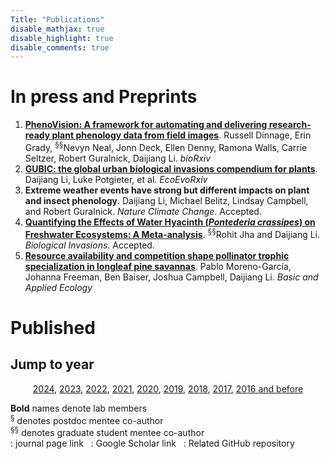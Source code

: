 ```yaml
---
Title: "Publications"
disable_mathjax: true
disable_highlight: true
disable_comments: true
---
```

<center>
<a target="_blank" href="https://scholar.google.com/citations?user=0I2wXJQAAAAJ&hl=en"><i class="ai ai-google-scholar ai-2x"></i></a> 
<a target="_blank" href="https://www.researchgate.net/profile/Daijiang_Li"><i class="ai ai-researchgate ai-2x"></i></a> 
<a target="_blank" href="https://publons.com/a/719613/"><i class="ai ai-publons ai-2x"></i></a>
</center>


# In press and Preprints

<ol>

<li> <a href="https://www.biorxiv.org/content/10.1101/2024.10.10.617505v1.abstract" target="_blank" title=""><b>PhenoVision: A framework for automating and delivering research-ready plant phenology data from field images</b></a>. Russell Dinnage, Erin Grady, <sup>§§</sup>Nevyn Neal, Jonn Deck, Ellen Denny, Ramona Walls, Carrie Seltzer, Robert Guralnick, Daijiang Li. <i>bioRxiv</i></li>

<li> <a href="https://doi.org/10.32942/X20P8J" target="_blank" title=""><b>GUBIC: the global urban biological invasions compendium for plants</b></a>. Daijiang Li, Luke Potgieter, et al. <i>EcoEvoRxiv</i></li>

<li> <b>Extreme weather events have strong but different impacts on plant and insect phenology</b>. Daijiang Li, Michael Belitz, Lindsay Campbell, and Robert Guralnick. <i>Nature Climate Change</i>. Accepted.<a href="" target="_blank" title="Text through DOI"><i class="ai ai-doi"></i></a> </li> 

<li> <a href="https://link.springer.com/article/10.1007/s10530-024-03499-9" target="_blank" title=""><b>Quantifying the Effects of Water Hyacinth (<i>Pontederia crassipes</i>) on Freshwater Ecosystems: A Meta-analysis</b></a>. <sup>§§</sup>Rohit Jha and Daijiang Li. <i>Biological Invasions</i>. Accepted.<a href="" target="_blank" title="Text through DOI"><i class="ai ai-doi"></i></a> </li> 

<li> <a href="https://www.sciencedirect.com/science/article/pii/S1439179125000040" target="_blank" title=""><b>Resource availability and competition shape pollinator trophic specialization in longleaf pine savannas</b></a>. Pablo Moreno-García, Johanna Freeman, Ben Baiser, Joshua Campbell, Daijiang Li. <i>Basic and Applied Ecology</i></li>

</ol>





# Published

## Jump to year

<div style="text-align: center;">

[2024](#2024), [2023](#2023), [2022](#2022), [2021](#2021), [2020](#2020), [2019](#2019), [2018](#2018), [2017](#2017), [2016 and before](#2016)

</div>

**Bold** names denote lab members  
<sup>§</sup> denotes postdoc mentee co-author  
<sup>§§</sup> denotes graduate student mentee co-author  
<i class="ai ai-doi"></i>: journal page link &nbsp; <i class="ai ai-google-scholar"></i>: Google Scholar link &nbsp;  <i class="fab fa-github"></i>: Related GitHub repository  
